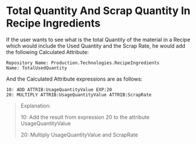 # Total Quantity And Scrap Quantity In Recipe Ingredients

If the user wants to see what is the total Quantity of the  material in a Recipe which would include the Used Quantity and the Scrap Rate, he would add the following Calculated Attribute:



```
Repository Name: Production.Technologies.RecipeIngredients
Name: TotalUsedQuantity
```

And the Calculated Attribute expressions are as follows:

```
10: ADD ATTRIB:UsageQuantityValue EXP:20
20: MULTIPLY ATTRIB:UsageQuantityValue ATTRIB:ScrapRate
```



> Explanation:
>
> 10: Add the result from expression 20 to the attribute UsageQuantityValue
>
> 20: Multiply UsageQuantityValue and ScrapRate